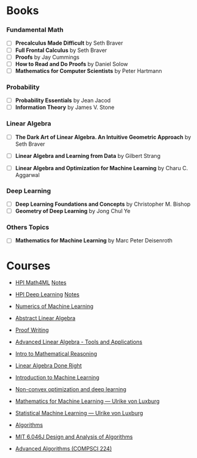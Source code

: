 # Books

### Fundamental Math

- [ ] **Precalculus Made Difficult** by Seth Braver
- [ ] **Full Frontal Calculus** by Seth Braver
- [ ] **Proofs** by Jay Cummings
- [ ] **How to Read and Do Proofs** by Daniel Solow
- [ ] **Mathematics for Computer Scientists** by Peter Hartmann
      
### Probability

- [ ] **Probability Essentials** by Jean Jacod
- [ ] **Information Theory** by James V. Stone

### Linear Algebra

- [ ] **The Dark Art of Linear Algebra. An Intuitive Geometric Approach** by Seth Braver
- [ ] **Linear Algebra and Learning from Data** by Gilbert Strang
- [ ] **Linear Algebra and Optimization for Machine Learning** by Charu C. Aggarwal


### Deep Learning

- [ ] **Deep Learning Foundations and Concepts** by Christopher M. Bishop
- [ ] **Geometry of Deep Learning** by Jong Chul Ye

### Others Topics

- [ ] **Mathematics for Machine Learning** by Marc Peter Deisenroth

# Courses

- [HPI Math4ML](https://www.youtube.com/playlist?list=PLkxomGYFWp67infnvPmEcqyQqk0q6ntrY) [Notes]()
- [HPI Deep Learning](https://www.youtube.com/playlist?list=PLkxomGYFWp65K_TuG2vxsnzf84WdDHLk0) [Notes]()
- [Numerics of Machine Learning](https://www.youtube.com/playlist?list=PL05umP7R6ij2lwDdj7IkuHoP9vHlEcH0s)
- [Abstract Linear Algebra](https://www.youtube.com/playlist?list=PLVMgvCDIRy1wONAFFjMV9c0QaNuyfT5Gk)
- [Proof Writing](https://www.youtube.com/playlist?list=PLVMgvCDIRy1x00m7Oo9XzEkDDACeEK_m-)
- [Advanced Linear Algebra - Tools and Applications](https://www.youtube.com/playlist?list=PLoxJTbDttvt4p6zPSy_0zURsJV1kDCqw1)
- [Intro to Mathematical Reasoning](https://www.youtube.com/playlist?list=PLoxJTbDttvt5irjK-gD_bemI0IetyR7D6)
- [Linear Algebra Done Right](https://www.youtube.com/playlist?list=PLoxJTbDttvt7ny0WEJHWw6-0Sjx7EImIQ)
- [Introduction to Machine Learning ](https://www.youtube.com/playlist?list=PL05umP7R6ij35ShKLDqccJSDntugY4FQT)
- [Non-convex optimization and deep learning](https://www.youtube.com/playlist?list=PLpuGiWaHpPC2LBwHTYZM4Z48WeLVnTTko)
- [Mathematics for Machine Learning — Ulrike von Luxburg](https://www.youtube.com/playlist?list=PL05umP7R6ij1a6KdEy8PVE9zoCv6SlHRS)
- [Statistical Machine Learning — Ulrike von Luxburg](https://www.youtube.com/playlist?list=PL05umP7R6ij2XCvrRzLokX6EoHWaGA2cC)

- [Algorithms](https://www.youtube.com/playlist?list=PLDN4rrl48XKpZkf03iYFl-O29szjTrs_O)
- [MIT 6.046J Design and Analysis of Algorithms](https://www.youtube.com/playlist?list=PLUl4u3cNGP6317WaSNfmCvGym2ucw3oGp)
- [Advanced Algorithms (COMPSCI 224)](https://www.youtube.com/playlist?list=PL2SOU6wwxB0uP4rJgf5ayhHWgw7akUWSf)

